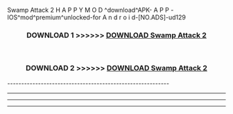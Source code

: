  Swamp Attack 2 H A P P Y M O D ^download^APK- A P P -IOS^mod^premium^unlocked-for A n d r o i d-[NO.ADS]-ud129



<div align="center">

<h3>DOWNLOAD 1 >>>>>> <a href="https://en-mod.web.app/?en= Swamp Attack 2">DOWNLOAD Swamp Attack 2 </a></h3><br>

<h3>DOWNLOAD 2 >>>>>> <a href="https://en-mod.web.app/?en= Swamp Attack 2">DOWNLOAD Swamp Attack 2 </a></h3>

</div>
----------------------------------------------------------

----------------------------------------------------------

----------------------------------------------------------

----------------------------------------------------------



